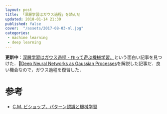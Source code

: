 ```yaml
---
layout: post
title: 「深層学習はガウス過程」を読んだ
updated: 2018-01-14 21:30
published: false
cover:  "/assets/2017-08-03-ml.jpg"
categories:
 - machine learning
 - deep learning
---
```


<i class="fa fa-spinner"></i> **更新中**：[深層学習はガウス過程 - 作って遊ぶ機械学習。](http://machine-learning.hatenablog.com/entry/2018/01/13/142612)という面白い記事を見つけた．[Deep Neural Networks as Gaussian Processes](https://arxiv.org/abs/1711.00165)を解説した記事だ．良い機会なので，ガウス過程を復習した．

# 参考

- [C.M. ビショップ，パターン認識と機械学習](https://www.amazon.co.jp/%E3%83%91%E3%82%BF%E3%83%BC%E3%83%B3%E8%AA%8D%E8%AD%98%E3%81%A8%E6%A9%9F%E6%A2%B0%E5%AD%A6%E7%BF%92-%E4%B8%8A-C-M-%E3%83%93%E3%82%B7%E3%83%A7%E3%83%83%E3%83%97/dp/4621061224)
